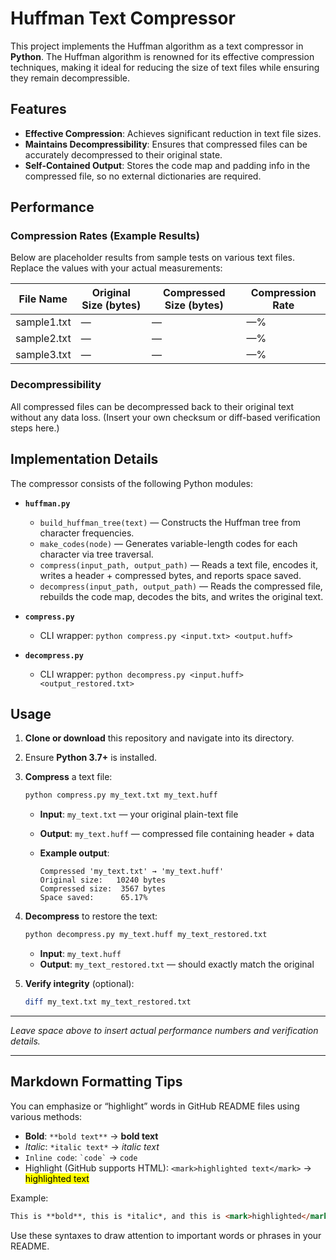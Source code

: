 # Huffman Text Compressor

This project implements the Huffman algorithm as a text compressor in **Python**. The Huffman algorithm is renowned for its effective compression techniques, making it ideal for reducing the size of text files while ensuring they remain decompressible.

## Features

* **Effective Compression**: Achieves significant reduction in text file sizes.
* **Maintains Decompressibility**: Ensures that compressed files can be accurately decompressed to their original state.
* **Self-Contained Output**: Stores the code map and padding info in the compressed file, so no external dictionaries are required.

## Performance

### Compression Rates (Example Results)

Below are placeholder results from sample tests on various text files. Replace the values with your actual measurements:

| File Name   | Original Size (bytes) | Compressed Size (bytes) | Compression Rate |
| ----------- | --------------------- | ----------------------- | ---------------- |
| sample1.txt | —                     | —                       | —%               |
| sample2.txt | —                     | —                       | —%               |
| sample3.txt | —                     | —                       | —%               |

### Decompressibility

All compressed files can be decompressed back to their original text without any data loss. (Insert your own checksum or diff-based verification steps here.)

## Implementation Details

The compressor consists of the following Python modules:

* **`huffman.py`**

  * `build_huffman_tree(text)` — Constructs the Huffman tree from character frequencies.
  * `make_codes(node)` — Generates variable-length codes for each character via tree traversal.
  * `compress(input_path, output_path)` — Reads a text file, encodes it, writes a header + compressed bytes, and reports space saved.
  * `decompress(input_path, output_path)` — Reads the compressed file, rebuilds the code map, decodes the bits, and writes the original text.

* **`compress.py`**

  * CLI wrapper: `python compress.py <input.txt> <output.huff>`

* **`decompress.py`**

  * CLI wrapper: `python decompress.py <input.huff> <output_restored.txt>`

## Usage

1. **Clone or download** this repository and navigate into its directory.

2. Ensure **Python 3.7+** is installed.

3. **Compress** a text file:

   ```bash
   python compress.py my_text.txt my_text.huff
   ```

   * **Input**: `my_text.txt` — your original plain-text file
   * **Output**: `my_text.huff` — compressed file containing header + data
   * **Example output**:

     ```
     Compressed 'my_text.txt' → 'my_text.huff'
     Original size:   10240 bytes
     Compressed size:  3567 bytes
     Space saved:      65.17%
     ```

4. **Decompress** to restore the text:

   ```bash
   python decompress.py my_text.huff my_text_restored.txt
   ```

   * **Input**: `my_text.huff`
   * **Output**: `my_text_restored.txt` — should exactly match the original

5. **Verify integrity** (optional):

   ```bash
   diff my_text.txt my_text_restored.txt
   ```

---

*Leave space above to insert actual performance numbers and verification details.*

---

## Markdown Formatting Tips

You can emphasize or “highlight” words in GitHub README files using various methods:

* **Bold**: `**bold text**` → **bold text**
* *Italic*: `*italic text*` → *italic text*
* `Inline code`: `` `code` `` → `code`
* Highlight (GitHub supports HTML): `<mark>highlighted text</mark>` → <mark>highlighted text</mark>

Example:

```markdown
This is **bold**, this is *italic*, and this is <mark>highlighted</mark>.
```

Use these syntaxes to draw attention to important words or phrases in your README.
